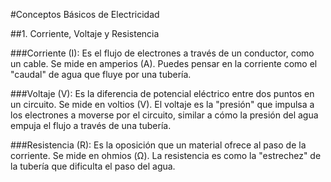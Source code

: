 #Conceptos Básicos de Electricidad

##1. Corriente, Voltaje y Resistencia

###Corriente (I): 
Es el flujo de electrones a través de un conductor, como un cable. Se mide en amperios (A). Puedes pensar en la corriente como el "caudal" de agua que fluye por una tubería.

###Voltaje (V): 
Es la diferencia de potencial eléctrico entre dos puntos en un circuito. Se mide en voltios (V). El voltaje es la "presión" que impulsa a los electrones a moverse por el circuito, similar a cómo la presión del agua empuja el flujo a través de una tubería.

###Resistencia (R): 
Es la oposición que un material ofrece al paso de la corriente. Se mide en ohmios (Ω). La resistencia es como la "estrechez" de la tubería que dificulta el paso del agua.
